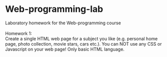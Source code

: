 # Web-programming-lab
Laboratory homework for the Web-programming course<br>    
Homework 1:<br> 
Create a single HTML web page for a subject you like (e.g. personal home page, photo collection, movie stars, cars etc.). You can NOT use any CSS or Javascript on your web page! Only basic HTML language.

